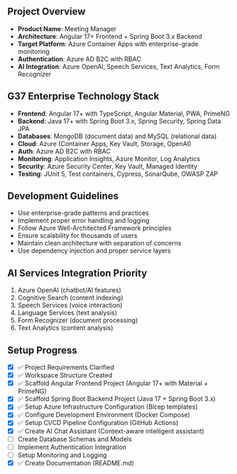 <!-- Meeting Manager - Enterprise Application Setup -->

## Project Overview
- **Product Name**: Meeting Manager
- **Architecture**: Angular 17+ Frontend + Spring Boot 3.x Backend
- **Target Platform**: Azure Container Apps with enterprise-grade monitoring
- **Authentication**: Azure AD B2C with RBAC
- **AI Integration**: Azure OpenAI, Speech Services, Text Analytics, Form Recognizer

## G37 Enterprise Technology Stack
- **Frontend**: Angular 17+ with TypeScript, Angular Material, PWA, PrimeNG
- **Backend**: Java 17+ with Spring Boot 3.x, Spring Security, Spring Data JPA
- **Databases**: MongoDB (document data) and MySQL (relational data)
- **Cloud**: Azure (Container Apps, Key Vault, Storage, OpenAI)
- **Auth**: Azure AD B2C with RBAC
- **Monitoring**: Application Insights, Azure Monitor, Log Analytics
- **Security**: Azure Security Center, Key Vault, Managed Identity
- **Testing**: JUnit 5, Test containers, Cypress, SonarQube, OWASP ZAP

## Development Guidelines
- Use enterprise-grade patterns and practices
- Implement proper error handling and logging
- Follow Azure Well-Architected Framework principles
- Ensure scalability for thousands of users
- Maintain clean architecture with separation of concerns
- Use dependency injection and proper service layers

## AI Services Integration Priority
1. Azure OpenAI (chatbot/AI features)
2. Cognitive Search (content indexing) 
3. Speech Services (voice interaction)
4. Language Services (text analysis)
5. Form Recognizer (document processing)
6. Text Analytics (content analysis)

## Setup Progress
- [x] ✅ Project Requirements Clarified
- [x] ✅ Workspace Structure Created
- [x] ✅ Scaffold Angular Frontend Project (Angular 17+ with Material + PrimeNG)
- [x] ✅ Scaffold Spring Boot Backend Project (Java 17 + Spring Boot 3.x)
- [x] ✅ Setup Azure Infrastructure Configuration (Bicep templates)
- [x] ✅ Configure Development Environment (Docker Compose)
- [x] ✅ Setup CI/CD Pipeline Configuration (GitHub Actions)
- [x] ✅ Create AI Chat Assistant (Context-aware intelligent assistant)
- [ ] Create Database Schemas and Models
- [ ] Implement Authentication Integration
- [ ] Setup Monitoring and Logging
- [x] ✅ Create Documentation (README.md)